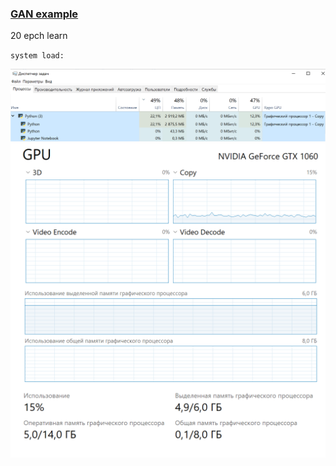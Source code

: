 ### [GAN example](https://www.tensorflow.org/tutorials/generative/cyclegan)

20 epch learn

`system load:`

<img src="figures/task load.PNG" alt="task load" width="800"/>

<img src="figures/gpu load.PNG" alt="gpu load" width="800"/>

